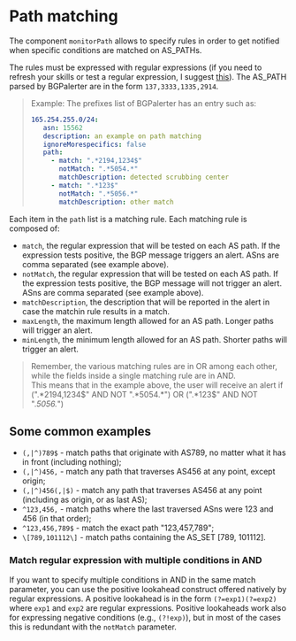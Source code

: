 # Path matching

The component `monitorPath` allows to specify rules in order to get notified when specific conditions are matched on AS_PATHs.

The rules must be expressed with regular expressions (if you need to refresh your skills or test a regular expression, I suggest [this](https://regex101.com/)).
The AS_PATH parsed by BGPalerter are in the form `137,3333,1335,2914`.

> Example: 
> The prefixes list of BGPalerter has an entry such as:
> ```yaml
> 165.254.255.0/24:
>    asn: 15562
>    description: an example on path matching
>    ignoreMorespecifics: false
>    path:
>      - match: ".*2194,1234$"
>        notMatch: ".*5054.*"
>        matchDescription: detected scrubbing center
>      - match: ".*123$"
>        notMatch: ".*5056.*"
>        matchDescription: other match
> ```

Each item in the `path` list is a matching rule.
Each matching rule is composed of:
* `match`, the regular expression that will be tested on each AS path. If the expression tests positive, the BGP message triggers an alert. ASns are comma separated (see example above).
* `notMatch`, the regular expression that will be tested on each AS path. If the expression tests positive, the BGP message will not trigger an alert. ASns are comma separated (see example above).
* `matchDescription`, the description that will be reported in the alert in case the matchin rule results in a match.
* `maxLength`, the maximum length allowed for an AS path. Longer paths will trigger an alert.
* `minLength`, the minimum length allowed for an AS path. Shorter paths will trigger an alert.

> Remember, the various matching rules are in OR among each other, while the fields inside a single matching rule are in AND.  
> This means that in the example above, the user will receive an alert if (".*2194,1234$" AND NOT ".*5054.*") OR (".*123$" AND NOT ".*5056.*") 

## Some common examples

* `(,|^)789$` - match paths that originate with AS789, no matter what it has in front (including nothing);
* `(,|^)456,` - match any path that traverses AS456 at any point, except origin;
* `(,|^)456(,|$)` - match any path that traverses AS456 at any point (including as origin, or as last AS);
* `^123,456,` - match paths where the last traversed ASns were 123 and 456 (in that order);
* `^123,456,789$` - match the exact path "123,457,789";
* `\[789,101112\]` - match paths containing the AS_SET [789, 101112].


### Match regular expression with multiple conditions in AND

If you want to specify multiple conditions in AND in the same match parameter, you can use the positive lookahead construct offered natively by regular expressions.
A positive lookahead is in the form `(?=exp1)(?=exp2)` where `exp1` and `exp2` are regular expressions.
Positive lookaheads work also for expressing negative conditions (e.g., `(?!exp)`), but in most of the cases this is redundant with the `notMatch` parameter.



